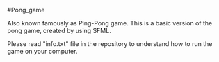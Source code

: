 #Pong_game

Also known famously as Ping-Pong game.
This is a basic version of the pong game, created by using SFML.

Please read "info.txt" file in the repository to understand how to run the game on your computer.

